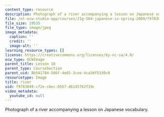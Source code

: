 ```yaml
---
content_type: resource
description: Photograph of a river accompanying a lesson on Japanese vocabulary.
file: /ol-ocw-studio-app/courses/21g-504-japanese-iv-spring-2009/f9783049cf2ec6ec0557d6145762f19c_river.jpg
file_size: 19535
file_type: image/jpeg
image_metadata:
  caption: ''
  credit: ''
  image-alt: ''
learning_resource_types: []
license: https://creativecommons.org/licenses/by-nc-sa/4.0/
ocw_type: OCWImage
parent_title: Lesson 18
parent_type: CourseSection
parent_uid: 8b541784-586f-4e65-3cee-4ca3df5330c8
resourcetype: Image
title: river
uid: f9783049-cf2e-c6ec-0557-d6145762f19c
video_metadata:
  youtube_id: null
---
```

Photograph of a river accompanying a lesson on Japanese vocabulary.